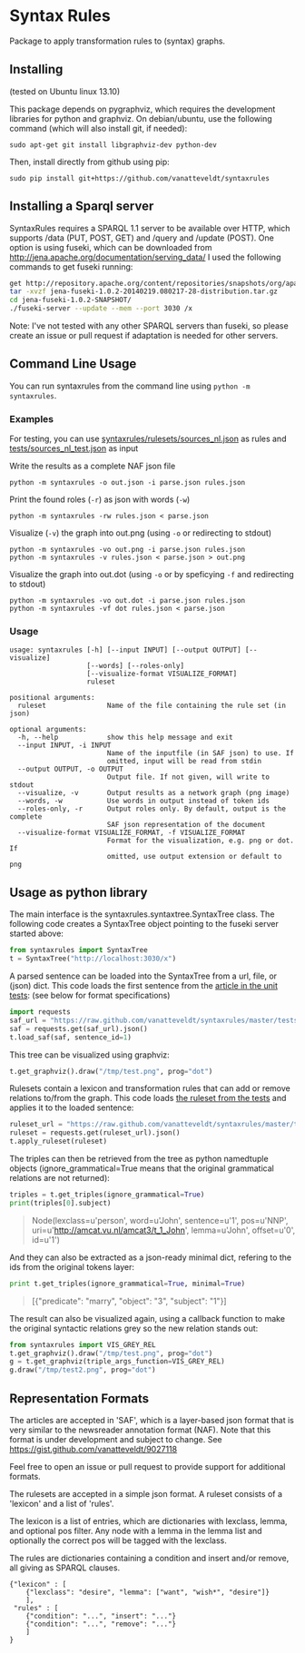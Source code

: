 # Syntax Rules

Package to apply transformation rules to (syntax) graphs.

## Installing

(tested on Ubuntu linux 13.10)

This package depends on pygraphviz, which requires the development libraries
for python and graphviz. On debian/ubuntu, use the following command (which
will also install git, if needed):

    sudo apt-get git install libgraphviz-dev python-dev

Then, install directly from github using pip:

    sudo pip install git+https://github.com/vanatteveldt/syntaxrules


## Installing a Sparql server

SyntaxRules requires a SPARQL 1.1 server to be available over HTTP, which
supports /data (PUT, POST, GET) and /query and /update (POST). One option
is using fuseki, which can be downloaded from
http://jena.apache.org/documentation/serving_data/
I used the following commands to get fuseki running:

```bash
get http://repository.apache.org/content/repositories/snapshots/org/apache/jena/jena-fuseki/1.0.2-SNAPSHOT/jena-fuseki-1.0.2-20140219.080217-28-distribution.tar.gz
tar -xvzf jena-fuseki-1.0.2-20140219.080217-28-distribution.tar.gz
cd jena-fuseki-1.0.2-SNAPSHOT/
./fuseki-server --update --mem --port 3030 /x
```

Note: I've not tested with any other SPARQL servers than fuseki, so please
create an issue or pull request if adaptation is needed for other servers.

## Command Line Usage

You can run syntaxrules from the command line using `python -m syntaxrules`.

### Examples

For testing, you can use
[syntaxrules/rulesets/sources_nl.json](https://github.com/vanatteveldt/syntaxrules/blob/master/tests/sources_nl_test.json)
as rules and
[tests/sources_nl_test.json](https://github.com/vanatteveldt/syntaxrules/blob/master/syntaxrules/rulesets/sources_nl.json)
as input

Write the results as a complete NAF json file

    python -m syntaxrules -o out.json -i parse.json rules.json

Print the found roles (`-r`) as json with words (`-w`)

    python -m syntaxrules -rw rules.json < parse.json

Visualize (`-v`) the graph into out.png (using `-o` or redirecting to stdout)

    python -m syntaxrules -vo out.png -i parse.json rules.json
    python -m syntaxrules -v rules.json < parse.json > out.png

Visualize the graph into out.dot (using `-o` or by speficying `-f` and redirecting to stdout)

    python -m syntaxrules -vo out.dot -i parse.json rules.json
    python -m syntaxrules -vf dot rules.json < parse.json

### Usage

```
usage: syntaxrules [-h] [--input INPUT] [--output OUTPUT] [--visualize]
                   [--words] [--roles-only]
                   [--visualize-format VISUALIZE_FORMAT]
                   ruleset

positional arguments:
  ruleset               Name of the file containing the rule set (in json)

optional arguments:
  -h, --help            show this help message and exit
  --input INPUT, -i INPUT
                        Name of the inputfile (in SAF json) to use. If
                        omitted, input will be read from stdin
  --output OUTPUT, -o OUTPUT
                        Output file. If not given, will write to stdout
  --visualize, -v       Output results as a network graph (png image)
  --words, -w           Use words in output instead of token ids
  --roles-only, -r      Output roles only. By default, output is the complete
                        SAF json representation of the document
  --visualize-format VISUALIZE_FORMAT, -f VISUALIZE_FORMAT
                        Format for the visualization, e.g. png or dot. If
                        omitted, use output extension or default to png
```

## Usage as python library

The main interface is the syntaxrules.syntaxtree.SyntaxTree class. The following
code creates a SyntaxTree object pointing to the fuseki server started above:

```python
from syntaxrules import SyntaxTree
t = SyntaxTree("http://localhost:3030/x")
```

A parsed sentence can be loaded into the SyntaxTree from a url, file, or (json) dict.
This code loads the first sentence from the
[article in the unit tests](https://github.com/vanatteveldt/syntaxrules/blob/master/tests/test_saf.json):
(see below for format specifications)

```python
import requests
saf_url = "https://raw.github.com/vanatteveldt/syntaxrules/master/tests/test_saf.json"
saf = requests.get(saf_url).json()
t.load_saf(saf, sentence_id=1)
```

This tree can be visualized using graphviz:

```python
t.get_graphviz().draw("/tmp/test.png", prog="dot")
```

Rulesets contain a lexicon and transformation rules that can add or remove relations to/from
the graph. This code loads
[the ruleset from the tests](https://github.com/vanatteveldt/syntaxrules/blob/master/tests/test_rules.json)
and applies it to the loaded sentence:

```python
ruleset_url = "https://raw.github.com/vanatteveldt/syntaxrules/master/tests/test_rules.json"
ruleset = requests.get(ruleset_url).json()
t.apply_ruleset(ruleset)
```

The triples can then be retrieved from the tree as python namedtuple objects (ignore_grammatical=True
means that the original grammatical relations are not returned):

```python
triples = t.get_triples(ignore_grammatical=True)
print(triples[0].subject)
```

> Node(lexclass=u'person', word=u'John', sentence=u'1', pos=u'NNP', uri=u'http://amcat.vu.nl/amcat3/t_1_John', lemma=u'John', offset=u'0', id=u'1')

And they can also be extracted as a json-ready minimal dict, refering to the
ids from the original tokens layer:

```python
print t.get_triples(ignore_grammatical=True, minimal=True)
```

> [{"predicate": "marry", "object": "3", "subject": "1"}]


The result can also be visualized again, using a callback function to make the original syntactic
relations grey so the new relation stands out:

```python
from syntaxrules import VIS_GREY_REL
t.get_graphviz().draw("/tmp/test.png", prog="dot")
g = t.get_graphviz(triple_args_function=VIS_GREY_REL)
g.draw("/tmp/test2.png", prog="dot")
```

Representation Formats
----------------------

The articles are accepted in 'SAF', which is a layer-based json format that is very similar to the
newsreader annotation format (NAF). Note that this format is under development and subject to change.
See https://gist.github.com/vanatteveldt/9027118

Feel free to open an issue or pull request to provide support for additional formats.

The rulesets are accepted in a simple json format. A ruleset consists of a 'lexicon' and a list of 'rules'.

The lexicon is a list of entries, which are dictionaries with lexclass, lemma, and optional pos filter.
Any node with a lemma in the lemma list and optionally the correct pos will be tagged with the lexclass.

The rules are dictionaries containing a condition and insert and/or remove, all giving as SPARQL clauses.


    {"lexicon" : [
        {"lexclass": "desire", "lemma": ["want", "wish*", "desire"]}
        ],
     "rules" : [
        {"condition": "...", "insert": "..."}
        {"condition": "...", "remove": "..."}
        ]
    }
